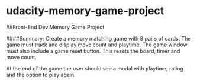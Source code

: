 # udacity-memory-game-project
##Front-End Dev Memory Game Project

####Summary:
Create a memory matching game with 8 pairs of cards.  The game must track and display move count and playtime. The game window must also include a game reset button. This resets the board, timer and move count.

At the end of the game the user should see a modal with playtime, rating and the option to play again. 



